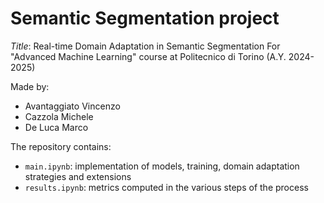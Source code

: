 # Semantic Segmentation project
*Title*: Real-time Domain Adaptation in Semantic Segmentation
For "Advanced Machine Learning" course at Politecnico di Torino (A.Y. 2024-2025)

Made by:
- Avantaggiato Vincenzo
- Cazzola Michele
- De Luca Marco

The repository contains:
- `main.ipynb`: implementation of models, training, domain adaptation strategies and extensions
- `results.ipynb`: metrics computed in the various steps of the process
